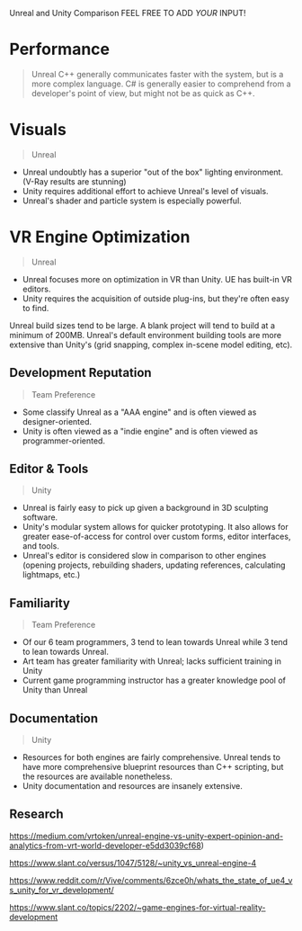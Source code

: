 Unreal and Unity Comparison
FEEL FREE TO ADD *YOUR* INPUT!

# Performance
> Unreal
C++ generally communicates faster with the system, but is a more complex language. 
C# is generally easier to comprehend from a developer's point of view, but might not be as quick as C++.

# Visuals
> Unreal
* Unreal undoubtly has a superior "out of the box" lighting environment. (V-Ray results are stunning)
* Unity requires additional effort to achieve Unreal's level of visuals.
* Unreal's shader and particle system is especially powerful.

# VR Engine Optimization
> Unreal
* Unreal focuses more on optimization in VR than Unity. UE has built-in VR editors.
* Unity requires the acquisition of outside plug-ins, but they're often easy to find.

Unreal build sizes tend to be large. A blank project will tend to build at a minimum of 200MB.
Unreal's default environment building tools are more extensive than Unity's (grid snapping, complex in-scene model editing, etc).

## Development Reputation
> Team Preference
* Some classify Unreal as a "AAA engine" and is often viewed as designer-oriented.
* Unity is often viewed as a "indie engine" and is often viewed as programmer-oriented.

## Editor & Tools
> Unity
* Unreal is fairly easy to pick up given a background in 3D sculpting software.
* Unity's modular system allows for quicker prototyping. It also allows for greater ease-of-access for control over custom forms, editor interfaces, and tools.
* Unreal's editor is considered slow in comparison to other engines (opening projects, rebuilding shaders, updating references, calculating lightmaps, etc.)

## Familiarity
> Team Preference
* Of our 6 team programmers, 3 tend to lean towards Unreal while 3 tend to lean towards Unreal.
* Art team has greater familiarity with Unreal; lacks sufficient training in Unity
* Current game programming instructor has a greater knowledge pool of Unity than Unreal

## Documentation
> Unity
* Resources for both engines are fairly comprehensive. Unreal tends to have more comprehensive blueprint resources than C++ scripting, but the resources are available nonetheless.
* Unity documentation and resources are insanely extensive. 


## Research
https://medium.com/vrtoken/unreal-engine-vs-unity-expert-opinion-and-analytics-from-vrt-world-developer-e5dd3039cf68)

https://www.slant.co/versus/1047/5128/~unity_vs_unreal-engine-4

https://www.reddit.com/r/Vive/comments/6zce0h/whats_the_state_of_ue4_vs_unity_for_vr_development/

https://www.slant.co/topics/2202/~game-engines-for-virtual-reality-development


